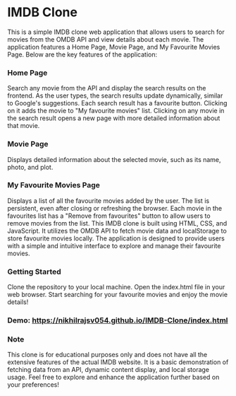 # IMDB Clone
This is a simple IMDB clone web application that allows users to search for movies from the OMDB API and view details about each movie. The application features a Home Page, Movie Page, and My Favourite Movies Page. Below are the key features of the application:

### Home Page
Search any movie from the API and display the search results on the frontend.
As the user types, the search results update dynamically, similar to Google's suggestions.
Each search result has a favourite button. Clicking on it adds the movie to "My favourite movies" list.
Clicking on any movie in the search result opens a new page with more detailed information about that movie.

### Movie Page
Displays detailed information about the selected movie, such as its name, photo, and plot.

### My Favourite Movies Page
Displays a list of all the favourite movies added by the user.
The list is persistent, even after closing or refreshing the browser.
Each movie in the favourites list has a "Remove from favourites" button to allow users to remove movies from the list.
This IMDB clone is built using HTML, CSS, and JavaScript. It utilizes the OMDB API to fetch movie data and localStorage to store favourite movies locally. The application is designed to provide users with a simple and intuitive interface to explore and manage their favourite movies.

### Getting Started
Clone the repository to your local machine.
Open the index.html file in your web browser.
Start searching for your favourite movies and enjoy the movie details!

### Demo: https://nikhilrajsv054.github.io/IMDB-Clone/index.html


### Note
This clone is for educational purposes only and does not have all the extensive features of the actual IMDB website. It is a basic demonstration of fetching data from an API, dynamic content display, and local storage usage. Feel free to explore and enhance the application further based on your preferences!
